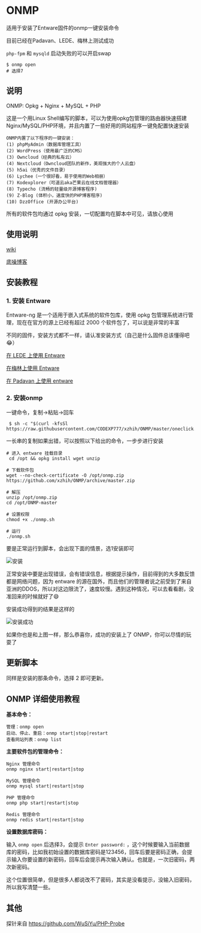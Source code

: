 ONMP
===

适用于安装了Entware固件的onmp一键安装命令

目前已经在Padavan、LEDE、梅林上测试成功

`php-fpm` 和 `mysqld` 启动失败的可以开启swap

```
$ onmp open 
# 选择7
```

## 说明

ONMP: Opkg + Nginx + MySQL + PHP

这是一个用Linux Shell编写的脚本，可以为使用opkg包管理的路由器快速搭建Nginx/MySQL/PHP环境，并且内置了一些好用的网站程序一键免配置快速安装

```
ONMP内置了以下程序的一键安装：
(1) phpMyAdmin（数据库管理工具）
(2) WordPress（使用最广泛的CMS）
(3) Owncloud（经典的私有云）
(4) Nextcloud（Owncloud团队的新作，美观强大的个人云盘）
(5) h5ai（优秀的文件目录）
(6) Lychee（一个很好看，易于使用的Web相册）
(7) Kodexplorer（可道云aka芒果云在线文档管理器）
(8) Typecho (流畅的轻量级开源博客程序)
(9) Z-Blog (体积小，速度快的PHP博客程序)
(10) DzzOffice (开源办公平台)
```

所有的软件包均通过 opkg 安装，一切配置均在脚本中可见，请放心使用

## 使用说明

[wiki](https://github.com/xzhih/ONMP/wiki)

[底噪博客](https://zhih.me)

## 安装教程

### 1. 安装 Entware

Entware-ng 是一个适用于嵌入式系统的软件包库，使用 opkg 包管理系统进行管理，现在在官方的源上已经有超过 2000 个软件包了，可以说是非常的丰富

不同的固件，安装方式都不一样，请认准安装方式（自己是什么固件总该懂得吧😂）

[在 LEDE 上使用 Entware](https://github.com/xzhih/ONMP/wiki/在-LEDE-上安装-Entware)

[在梅林上使用 Entware](https://github.com/xzhih/ONMP/wiki/在梅林上安装-Entware)

[在 Padavan 上使用 entware](https://github.com/xzhih/ONMP/wiki/在-Padavan-上安装-Entware)

### 2. 安装onmp

一键命令，复制->粘贴->回车

```
 $ sh -c "$(curl -kfsSl https://raw.githubusercontent.com/CODEXP777/xzhih/ONMP/master/oneclick.sh)"
```

一长串的复制如果出错，可以按照以下给出的命令，一步步进行安装

```
# 进入 entware 挂载目录
 cd /opt && opkg install wget unzip 

# 下载软件包
wget --no-check-certificate -O /opt/onmp.zip https://github.com/xzhih/ONMP/archive/master.zip 

# 解压
unzip /opt/onmp.zip 
cd /opt/ONMP-master 

# 设置权限
chmod +x ./onmp.sh 

# 运行
./onmp.sh 
```

要是正常运行到脚本，会出现下面的情景，选1安装即可

![安装](https://i.loli.net/2018/03/03/5a99ac096c6a1.png)

正常安装中要是出现错误，会有错误信息，根据提示操作，目前得到的大多数反馈都是网络问题，因为 entware 的源在国外，而且他们的管理者说之前受到了来自亚洲的DDOS，所以对这边限流了，速度较慢。遇到这种情况，可以去看看剧，没准回来的时候就好了😄

安装成功得到的结果是这样的

![安装成功](https://i.loli.net/2018/03/03/5a99aeda756ac.png)

如果你也是和上图一样，那么恭喜你，成功的安装上了 ONMP，你可以尽情的玩耍了

## 更新脚本

同样是安装的那条命令，选择 2 即可更新。

## ONMP 详细使用教程

**基本命令：**

```
管理：onmp open
启动、停止、重启：onmp start|stop|restart
查看网站列表：onmp list 
```

**主要软件包的管理命令：**

```
Nginx 管理命令
onmp nginx start|restart|stop

MySQL 管理命令
onmp mysql start|restart|stop

PHP 管理命令
onmp php start|restart|stop

Redis 管理命令
onmp redis start|restart|stop
```

**设置数据库密码：**

输入 `onmp open` 后选择3，会提示 `Enter password:` ，这个时候要输入当前数据库的密码，比如我初始设置的数据库密码是123456，回车后要是密码正确，会提示输入你要设置的新密码，回车后会提示再次输入确认。也就是，一次旧密码，两次新密码。

这个位置很简单，但是很多人都说改不了密码，其实是没看提示，没输入旧密码，所以我写清楚一些。

## 其他

探针来自 https://github.com/WuSiYu/PHP-Probe
